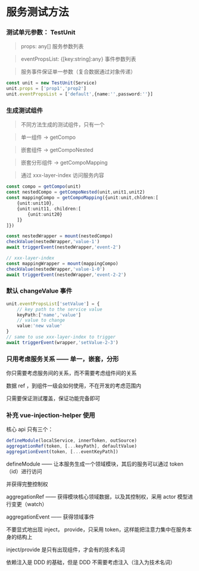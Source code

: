 # 服务测试方法

### 测试单元参数： TestUnit

> props: any[] 服务参数列表

> eventPropsList: {[key:string]:any} 事件参数列表

> 服务事件保证单一参数（复合数据通过对象传递）

```Typescript
const unit = new TestUnit(Service)
unit.props = ['prop1','prop2']
unit.eventPropsList = ['default',{name:'',password:''}]
```

### 生成测试组件

> 不同方法生成的测试组件，只有一个

> 单一组件 -> getCompo

> 嵌套组件 -> getCompoNested

> 嵌套分形组件 -> getCompoMapping

> 通过 xxx-layer-index 访问服务内容

```Typescript
const compo = getCompo(unit)
const nestedCompo = getCompoNested(unit,unit1,unit2)
const mappingCompo = getCompoMapping({unit:unit,chldren:[
    {unit:unit10},
    {unit:unit11, children:[
        {unit:unit20}
    ]}
]})

const nestedWrapper = mount(nestedCompo)
checkValue(nestedWrapper,'value-1')
await triggerEvent(nestedWrapper,'event-2')

// xxx-layer-index
const mappingWrapper = mount(mappingCompo)
checkValue(nestedWrapper,'value-1-0')
await triggerEvent(nestedWrapper,'event-2-2')
```

### 默认 changeValue 事件

```Typescript
unit.eventPropsList['setValue'] = {
    // key path to the service value
    keyPath:['name','value']
    // value to change
    value:'new value'
}
// same to use xxx-layer-index to trigger
await triggerEvent(wrapper,'setValue-2-3')
```

### 只用考虑服务关系 —— 单一，嵌套，分形

你只需要考虑服务间的关系，而不需要考虑组件间的关系

数据 ref ，到组件一级会如何使用，不在开发的考虑范围内

只需要保证测试覆盖，保证功能完备即可

### 补充 vue-injection-helper 使用

核心 api 只有三个：

```Typescript
defineModule(localService, innerToken, outSource)
aggregationRef(token, [...keyPath], defaultValue)
aggregationEvent(token, [...eventKeyPath])
```

defineModule —— 让本服务生成一个领域模块，其后的服务可以通过 token（id）进行访问

并获得完整控制权

aggregationRef —— 获得模块核心领域数据，以及其控制权，采用 actor 模型进行变更（watch）

aggregationEvent —— 获得领域事件

不要显式地出现 inject， provide，只采用 token，这样能把注意力集中在服务本身的结构上

inject/provide 是只有出现组件，才会有的技术名词

依赖注入是 DDD 的基础，但是 DDD 不需要考虑注入（注入为技术名词）
